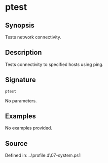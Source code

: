 # ptest

## Synopsis

Tests network connectivity.

## Description

Tests connectivity to specified hosts using ping.

## Signature

```powershell
ptest
```

No parameters.

## Examples

No examples provided.

## Source

Defined in: ..\profile.d\07-system.ps1
